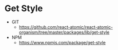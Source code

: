 Get Style
===============
   * GIT
      * https://github.com/react-atomic/react-atomic-organism/tree/master/packages/lib/get-style
   * NPM
      * https://www.npmjs.com/package/get-style 


